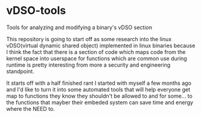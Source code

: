 # vDSO-tools
Tools for analyzing and modifying a binary's vDSO section

This repository is going to start off as some research into the linux vDSO(virtual dynamic shared object) implemented in linux binaries
because I think the fact that there is a section of code which maps code from the kernel space into userspace for functions which are
common use during runtime is pretty interesting from more a security and engineering standpoint.

It starts off with a half finished rant I started with myself a few months ago and I'd like to turn it into some automated tools that
will help everyone get map to functions they know they shouldn't be allowed to and for some... to the functions that mayber their 
embeded system can save time and energy where the NEED to.
